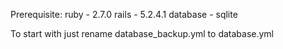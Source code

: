 Prerequisite: 
ruby - 2.7.0
rails - 5.2.4.1
database - sqlite

To start with just rename database_backup.yml to database.yml